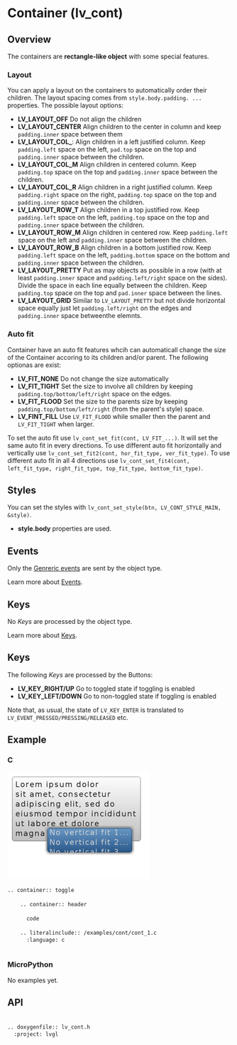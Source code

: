 # Container (lv_cont)

## Overview

The containers are **rectangle-like object** with some special features. 

### Layout
You can apply a layout on the containers to automatically order their children. The layout spacing comes from `style.body.padding. ...` properties. The possible layout options:

- **LV_LAYOUT_OFF** Do not align the children
- **LV_LAYOUT_CENTER** Align children to the center in column and keep `padding.inner` space between them 
- **LV_LAYOUT_COL_**: Align children in a left justified column. Keep `padding.left` space on the left, `pad.top` space on the top and `padding.inner` space between the children.
- **LV_LAYOUT_COL_M** Align children in centered column. Keep `padding.top` space on the top and `padding.inner` space between the children.
- **LV_LAYOUT_COL_R** Align children in a right justified column. Keep `padding.right` space on the right, `padding.top` space on the top and `padding.inner` space between the children.
- **LV_LAYOUT_ROW_T** Align children in a top justified row. Keep `padding.left` space on the left, `padding.top` space on the top and `padding.inner` space between the children.
- **LV_LAYOUT_ROW_M** Align children in centered row. Keep `padding.left` space on the left and `padding.inner` space between the children.
- **LV_LAYOUT_ROW_B** Align children in a bottom justified row. Keep `padding.left` space on the left, `padding.bottom` space on the bottom and `padding.inner` space between the children.
- **LV_LAYOUT_PRETTY** Put as may objects as possible in a row (with at least `padding.inner` space and `padding.left/right` space on the sides). Divide the space in each line equally between the children. 
Keep `padding.top` space on the top and `pad.inner` space between the lines.
- **LV_LAYOUT_GRID** Similar to `LV_LAYOUT_PRETTY` but not divide horizontal space equally just let `padding.left/right` on the edges and `padding.inner` space betweenthe elemnts.

### Auto fit
Container have an auto fit features whcih can automaticall change the size of the Container accoring to its children and/or parent. The following optionas are exist:
- **LV_FIT_NONE** Do not change the size automatically
- **LV_FIT_TIGHT** Set the size to involve all children by keeping `padding.top/bottom/left/right` space on the edges.
- **LV_FIT_FLOOD** Set the size to the parents size by keeping `padding.top/bottom/left/right` (from the parent's style) space.
- **LV_FINT_FILL** Use `LV_FIT_FLOOD` while smaller then the parent and `LV_FIT_TIGHT` when larger.

To set the auto fit use `lv_cont_set_fit(cont, LV_FIT_...)`. It will set the same auto fit in every directions.
To use different auto fit horizontally and vertically use `lv_cont_set_fit2(cont, hor_fit_type, ver_fit_type)`.
To use different auto fit in all 4 directions use `lv_cont_set_fit4(cont, left_fit_type, right_fit_type, top_fit_type, bottom_fit_type)`.

## Styles
You can set the styles with `lv_cont_set_style(btn, LV_CONT_STYLE_MAIN, &style)`. 
- **style.body** properties are used.

## Events
Only the [Genreric events](/overview/event.html#generic-events) are sent by the object type.

Learn more about [Events](/overview/event).

## Keys
No *Keys* are processed by the object type.

Learn more about [Keys](/overview/indev).

## Keys
The following *Keys* are processed by the Buttons:
- **LV_KEY_RIGHT/UP** Go to toggled state if toggling is enabled
- **LV_KEY_LEFT/DOWN** Go to non-toggled state if toggling is  enabled

Note that, as usual, the state of `LV_KEY_ENTER` is translated to `LV_EVENT_PRESSED/PRESSING/RELEASED` etc.


## Example

### C

![](/examples/cont/cont_1.png "Container in LittlevGL")

```eval_rst
.. container:: toggle

    .. container:: header
    
      code

    .. literalinclude:: /examples/cont/cont_1.c
      :language: c
 
```

### MicroPython
No examples yet.

## API 

```eval_rst

.. doxygenfile:: lv_cont.h
  :project: lvgl
        
```
